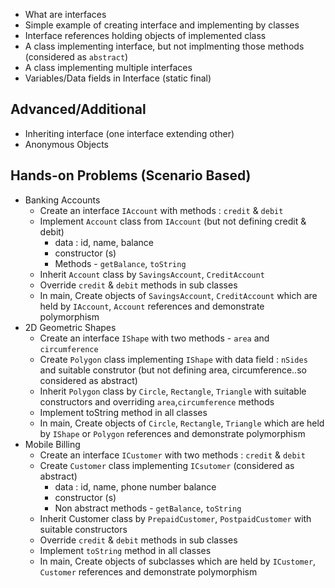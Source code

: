 * What are interfaces
* Simple example of creating interface and implementing by classes
* Interface references holding objects of implemented class
* A class implementing interface, but not implmenting those methods (considered as `abstract`)
* A class implementing multiple interfaces
* Variables/Data fields in Interface (static final)

## Advanced/Additional
* Inheriting interface (one interface extending other)
* Anonymous Objects

## Hands-on Problems (Scenario Based)
* Banking Accounts
    * Create an interface `IAccount` with methods : `credit` & `debit`
    * Implement `Account` class from `IAccount` (but not defining credit & debit)
        * data : id, name, balance
        * constructor (s)
        * Methods - `getBalance`, `toString`
    * Inherit `Account` class by `SavingsAccount`, `CreditAccount`
    * Override `credit` & `debit` methods in sub classes
    * In main, Create objects of `SavingsAccount`, `CreditAccount` which are held by `IAccount`, `Account` references and demonstrate polymorphism
* 2D Geometric Shapes
    * Create an interface `IShape` with two methods - `area` and `circumference`
    * Create `Polygon` class implementing `IShape` with data field : `nSides` and suitable construtor (but not defining area, circumference..so considered as abstract)
    * Inherit `Polygon` class by `Circle`, `Rectangle`, `Triangle` with suitable constructors and overriding `area`,`circumference` methods
    * Implement toString method in all classes
    * In main, Create objects of `Circle`, `Rectangle`, `Triangle` which are held by `IShape` or `Polygon` references and demonstrate polymorphism
* Mobile Billing
    * Create an interface `ICustomer` with two methods : `credit` & `debit`
    * Create `Customer` class implementing `ICsutomer` (considered as abstract)
        * data : id, name, phone number balance
        * constructor (s)
        * Non abstract methods - `getBalance`, `toString`
    * Inherit Customer class by `PrepaidCustomer`, `PostpaidCustomer` with suitable constructors
    * Override `credit` & `debit` methods in sub classes
    * Implement `toString` method in all classes
    * In main, Create objects of subclasses which are held by `ICustomer`, `Customer` references and demonstrate polymorphism

